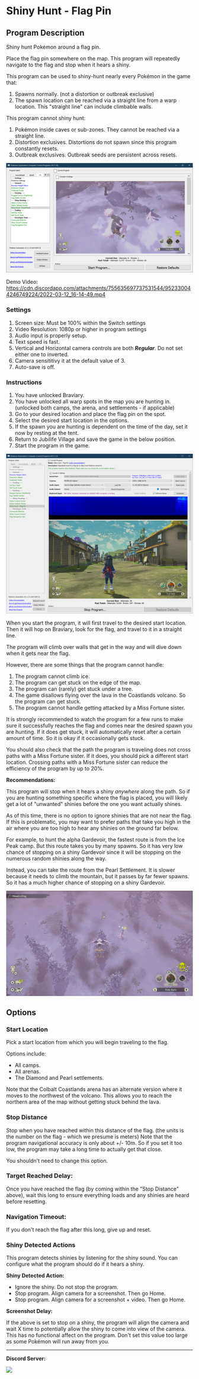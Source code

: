 ﻿# Shiny Hunt - Flag Pin

## Program Description

Shiny hunt Pokémon around a flag pin.

Place the flag pin somewhere on the map. This program will repeatedly navigate to the flag and stop when it hears a shiny.

This program can be used to shiny-hunt nearly every Pokémon in the game that:
1. Spawns normally. (not a distortion or outbreak exclusive)
2. The spawn location can be reached via a straight line from a warp location. This "straight line" can include climbable walls.

This program cannot shiny hunt:
1. Pokémon inside caves or sub-zones. They cannot be reached via a straight line.
2. Distortion exclusives. Distortions do not spawn since this program constantly resets.
3. Outbreak exclusives. Outbreak seeds are persistent across resets.


<img src="images/ShinyHunt-FlagPin-0.png">

Demo Video: https://cdn.discordapp.com/attachments/755635697737531544/952330044246749224/2022-03-12_16-14-49.mp4


### Settings

1. Screen size: Must be 100% within the Switch settings
2. Video Resolution: 1080p or higher in program settings
3. Audio input is properly setup.
4. Text speed is fast.
5. Vertical and Horizontal camera controls are both ***Regular***. Do not set either one to inverted.
6. Camera sensititivy it at the default value of 3.
7. Auto-save is off.


### Instructions

1. You have unlocked Braviary.
2. You have unlocked all warp spots in the map you are hunting in. (unlocked both camps, the arena, and settlements - if applicable)
3. Go to your desired location and place the flag pin on the spot.
4. Select the desired start location in the options.
5. If the spawn you are hunting is dependent on the time of the day, set it now by resting at the tent.
6. Return to Jubilife Village and save the game in the below position.
7. Start the program in the game.

<img src="images/ShinyHunt-FlagPin-1.png">

When you start the program, it will first travel to the desired start location. Then it will hop on Braviary, look for the flag, and travel to it in a straight line.

The program will climb over walls that get in the way and will dive down when it gets near the flag.

However, there are some things that the program cannot handle:
1. The program cannot climb ice.
2. The program can get stuck on the edge of the map.
3. The program can (rarely) get stuck under a tree.
4. The game disallows flying over the lava in the Coastlands volcano. So the program can get stuck.
5. The program cannot handle getting attacked by a Miss Fortune sister.

It is strongly recommended to watch the program for a few runs to make sure it successfully reaches the flag and comes near the desired spawn you are hunting. If it does get stuck, it will automatically reset after a certain amount of time. So it is okay if it occasionally gets stuck.

You should also check that the path the program is traveling does not cross paths with a Miss Fortune sister. If it does, you should pick a different start location. Crossing paths with a Miss Fortune sister can reduce the efficiency of the program by up to 20%.


**Recommendations:**

This program will stop when it hears a shiny *anywhere* along the path. So if you are hunting something specific where the flag is placed, you will likely get a lot of "unwanted" shinies before the one you want actually shines.

As of this time, there is no option to ignore shinies that are not near the flag. If this is problematic, you may want to prefer paths that take you high in the air where you are too high to hear any shinies on the ground far below.


For example, to hunt the alpha Gardevoir, the fastest route is from the Ice Peak camp. But this route takes you by many spawns. So it has very low chance of stopping on a shiny Gardevoir since it will be stopping on the numerous random shinies along the way.

Instead, you can take the route from the Pearl Settlement. It is slower because it needs to climb the mountain, but it passes by far fewer spawns. So it has a much higher chance of stopping on a shiny Gardevoir.

<img src="images/ShinyHunt-FlagPin-2.jpg">



## Options


### Start Location

Pick a start location from which you will begin traveling to the flag.

Options include:
- All camps.
- All arenas.
- The Diamond and Pearl settlements.

Note that the Colbalt Coastlands arena has an alternate version where it moves to the northwest of the volcano. This allows you to reach the northern area of the map without getting stuck behind the lava.


### Stop Distance

Stop when you have reached within this distance of the flag. (the units is the number on the flag - which we presume is meters)
Note that the program navigational accuracy is only about +/- 10m. So if you set it too low, the program may take a long time to actually get that close.

You shouldn't need to change this option.


### Target Reached Delay:

Once you have reached the flag (by coming within the "Stop Distance" above), wait this long to ensure everything loads and any shinies are heard before resetting.


### Navigation Timeout:

If you don't reach the flag after this long, give up and reset.


### Shiny Detected Actions

This program detects shinies by listening for the shiny sound. You can configure what the program should do if it hears a shiny.

**Shiny Detected Action:**
- Ignore the shiny. Do not stop the program.
- Stop program. Align camera for a screenshot. Then go Home.
- Stop program. Align camera for a screenshot + video. Then go Home.

**Screenshot Delay:**

If the above is set to stop on a shiny, the program will align the camera and wait X time to potentially allow the shiny to come into view of the camera.
This has no functional affect on the program. Don't set this value too large as some Pokémon will run away from you.


<hr>

**Discord Server:** 

[<img src="https://canary.discordapp.com/api/guilds/695809740428673034/widget.png?style=banner2">](https://discord.gg/cQ4gWxN)

